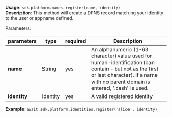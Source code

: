**Usage**: `sdk.platform.names.register(name, identity)`    
**Description**: This method will create a DPNS record matching your identity to the user or appname defined.

Parameters: 

| parameters                | type      | required       | Description                                                                   |  
|---------------------------|-----------|----------------| ----------------------------------------------------------------------------- |
| **name**                  | String    | yes            | An alphanumeric (1-63 character) value used for human-identification (can contain `-` but not as the first or last character). If a name with no parent domain is entered, '.dash' is used. |
| **identity**              | Identity  | yes            | A valid [registered identity](/platform/identities/register.md)               |


**Example**: `await sdk.platform.identities.register('alice', identity)`
